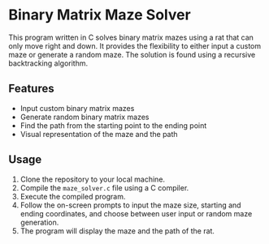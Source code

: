 # Binary Matrix Maze Solver

This program written in C solves binary matrix mazes using a rat that can only move right and down. It provides the flexibility to either input a custom maze or generate a random maze. The solution is found using a recursive backtracking algorithm.

## Features
- Input custom binary matrix mazes
- Generate random binary matrix mazes
- Find the path from the starting point to the ending point
- Visual representation of the maze and the path

## Usage
1. Clone the repository to your local machine.
2. Compile the `maze_solver.c` file using a C compiler.
3. Execute the compiled program.
4. Follow the on-screen prompts to input the maze size, starting and ending coordinates, and choose between user input or random maze generation.
5. The program will display the maze and the path of the rat.

